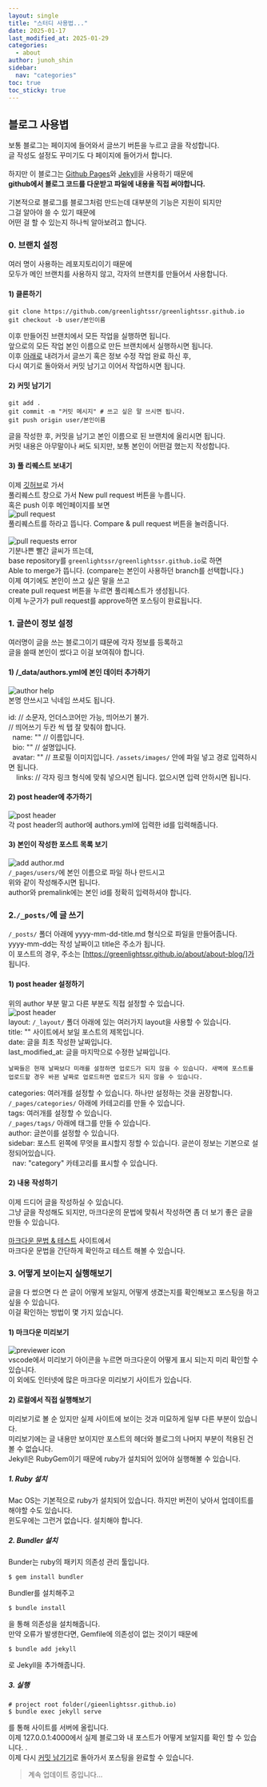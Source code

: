 ```yaml
---
layout: single
title: "스터디 사용법..."
date: 2025-01-17
last_modified_at: 2025-01-29
categories:
  - about
author: junoh_shin
sidebar:
  nav: "categories"
toc: true
toc_sticky: true
---
```


## 블로그 사용볍

보통 블로그는 페이지에 들어와서 글쓰기 버튼을 누르고 글을 작성합니다. <br>글 작성도 설정도 꾸미기도 다 페이지에 들어가서 합니다.<br><br>
하지만 이 블로그는 [Github Pages](https://pages.github.com)와 [Jekyll](https://jekyllrb-ko.github.io)을 사용하기 때문에<br>
**github에서 블로그 코드를 다운받고 파일에 내용을 직접 써야합니다.**<br><br>
기본적으로 블로그를 블로그처럼 만드는데 대부분의 기능은 지원이 되지만<br>
그걸 알아야 쓸 수 있기 때문에<br>
어떤 걸 할 수 있는지 하나씩 알아보려고 합니다.

### 0. 브랜치 설정

여러 명이 사용하는 레포지토리이기 때문에<br>
모두가 메인 브랜치를 사용하지 않고, 각자의 브랜치를 만들어서 사용합니다.<br>

#### 1) 클론하기

```Shell
git clone https://github.com/greenlightssr/greenlightssr.github.io
git checkout -b user/본인이름
```

이후 만들어진 브랜치에서 모든 작업을 실행하면 됩니다.<br>
앞으로의 모든 작업 본인 이름으로 만든 브랜치에서 실행하시면 됩니다.<br>
이후 [아래로](#1-글쓴이-정보-설정) 내려가서 글쓰기 혹은 정보 수정 작업 완료 하신 후, <br>
다시 여기로 돌아와서 커밋 남기고 이어서 작업하시면 됩니다.<br>

#### 2) 커밋 남기기

```Shell
git add .
git commit -m "커밋 메시지" # 쓰고 싶은 말 쓰시면 됩니다.
git push origin user/본인이름
```

글을 작성한 후, 커밋을 남기고 본인 이름으로 된 브랜치에 올리시면 됩니다.<br>
커밋 내용은 아무말이나 써도 되지만, 보통 본인이 어떤걸 했는지 작성합니다.<br>

#### 3) 풀 리퀘스트 보내기

이제 [깃허브](https://github.com/greenlightssr/greenlightssr.github.io)로 가서 <br>
풀리퀘스트 창으로 가서 New pull request 버튼을 누릅니다.<br>
혹은 push 이후 메인페이지를 보면<br>
![pull request](/assets/images/posts/about/pull-request.png)<br>
풀리퀘스트를 하라고 뜹니다. Compare & pull request 버튼을 눌러줍니다.<br>
<br>
![pull requests error](/assets/images/posts/about/pull-request-error.png)<br>
기분나쁜 빨간 글씨가 뜨는데, <br>
base repository를 `greenlightssr/greenlightssr.github.io`로 하면<br>
Able to merge가 뜹니다. (compare는 본인이 사용하던 branch를 선택합니다.)<br>
이제 여기에도 본인이 쓰고 싶은 말을 쓰고<br>
create pull request 버튼을 누르면 풀리퀘스트가 생성됩니다.<br>
이제 누군가가 pull request를 approve하면 포스팅이 완료됩니다.<br>

### 1. 글쓴이 정보 설정

여러명이 글을 쓰는 블로그이기 떄문에 각자 정보를 등록하고<br>
글을 쓸때 본인이 썼다고 이걸 보여줘야 합니다.

#### 1) /\_data/authors.yml에 본인 데이터 추가하기

![author help](/assets/images/posts/about/help-author.png)<br>
본명 안쓰시고 닉네임 쓰셔도 됩니다.

id: // 소문자, 언더스코어만 가능, 띄어쓰기 불가.<br>
// 띄어쓰기 두칸 씩 탭 잘 맞춰야 합니다.<br>
&nbsp;&nbsp;name: "" // 이름입니다.<br>
&nbsp;&nbsp;bio: "" // 설명입니다.<br>
&nbsp;&nbsp;avatar: "" // 프로필 이미지입니다. `/assets/images/` 안에 파일 넣고 경로 입력하시면 됩니다.<br>
&nbsp;&nbsp;&nbsp;&nbsp;links: // 각자 링크 형식에 맞춰 넣으시면 됩니다. 없으시면 입력 안하시면 됩니다.

#### 2) post header에 추가하기

![post header](/assets/images/posts/about/post-header.png)<br>
각 post header의 author에 authors.yml에 입력한 id를 입력해줍니다.

#### 3) 본인이 작성한 포스트 목록 보기

![add author.md](/assets/images/posts/about/add-author-md.png)<br>
`/_pages/users/`에 본인 이름으로 파일 하나 만드시고<br>
위와 같이 작성해주시면 됩니다.<br>
author와 premalink에는 본인 id를 정확히 입력하셔야 합니다.

### 2.`/_posts/`에 글 쓰기

`/_posts/` 폴더 아래에 yyyy-mm-dd-title.md 형식으로 파일을 만들어줍니다.<br>
yyyy-mm-dd는 작성 날짜이고 title은 주소가 됩니다.<br>
이 포스트의 경우, 주소는 [https://greenlightssr.github.io/about/about-blog/]가 됩니다.<br>

#### 1) post header 설정하기

위의 author 부분 말고 다른 부분도 직접 설정할 수 있습니다.<br>
![post header](/assets/images/posts/about/post-header.png)<br>
layout: `/_layout/` 폴더 아래에 있는 여러가지 layout을 사용할 수 있습니다.<br>
title: "" 사이트에서 보일 포스트의 제목입니다.<br>
date: 글을 최초 작성한 날짜입니다.<br>
last_modified_at: 글을 마지막으로 수정한 날짜입니다.<br>

`날짜들은 현재 날짜보다 미래를 설정하면 업로드가 되지 않을 수 있습니다. 새벽에 포스트를 업로드할 경우 바뀐 날짜로 업로드하면 업로드가 되지 않을 수 있습니다.`

categories: 여러개를 설정할 수 있습니다. 하나만 설정하는 것을 권장합니다.<br>
`/_pages/categories/` 아래에 카테고리를 만들 수 있습니다.<br>
tags: 여러개를 설정할 수 있습니다.<br>
`/_pages/tags/` 아래에 태그를 만들 수 있습니다.<br>
author: 글쓴이를 설정할 수 있습니다.<br>
sidebar: 포스트 왼쪽에 무엇을 표시할지 정할 수 있습니다. 글쓴이 정보는 기본으로 설정되어있습니다.<br>
&nbsp;&nbsp;nav: "category" 카테고리를 표시할 수 있습니다.<br>

#### 2) 내용 작성하기

이제 드디어 글을 작성하실 수 있습니다.<br>
그냥 글을 작성해도 되지만, 마크다운의 문법에 맞춰서 작성하면
좀 더 보기 좋은 글을 만들 수 있습니다.<br><br>
[마크다운 문법 & 테스트](https://markdown-it.github.io) 사이트에서<br>
마크다운 문법을 간단하게 확인하고 테스트 해볼 수 있습니다.

### 3. 어떻게 보이는지 실행해보기

글을 다 썼으면 다 쓴 글이 어떻게 보일지, 어떻게 생겼는지를 확인해보고 포스팅을 하고 싶을 수 있습니다.<br>
이걸 확인하는 방법이 몇 가지 있습니다.

#### 1) 마크다운 미리보기

![previewer icon](/assets/images/posts/about/markdown-previewer.png)<br>
vscode에서 미리보기 아이콘을 누르면 마크다운이 어떻게 표시 되는지 미리 확인할 수 있습니다.<br>
이 외에도 인터넷에 많은 마크다운 미리보기 사이트가 있습니다.

#### 2) 로컬에서 직접 실행해보기

미리보기로 볼 순 있지만 실제 사이트에 보이는 것과 미묘하게 일부 다른 부분이 있습니다.<br>
미리보기에는 글 내용만 보이지만 포스트의 헤더와 블로그의 나머지 부분이 적용된 건 볼 수 없습니다.<br>
Jekyll은 RubyGem이기 때문에 ruby가 설치되어 있어야 실행해볼 수 있습니다.<br>

##### 1. Ruby 설치

Mac OS는 기본적으로 ruby가 설치되어 있습니다. 하지만 버전이 낮아서 업데이트를 해야할 수도 있습니다.<br>
윈도우에는 그런거 없습니다. 설치해야 합니다.

##### 2. Bundler 설치

Bunder는 ruby의 패키지 의존성 관리 툴입니다.

```Shell
$ gem install bundler
```

Bundler를 설치해주고

```Shell
$ bundle install
```

을 통해 의존성을 설치해줍니다.<br>
만약 오류가 발생한다면, Gemfile에 의존성이 없는 것이기 때문에

```Shell
$ bundle add jekyll
```

로 Jekyll을 추가해줍니다.

##### 3. 실행

```Shell
# project root folder(/gieenlightssr.github.io)
$ bundle exec jekyll serve
```

를 통해 사이트를 서버에 올립니다.<br>
이제 127.0.0.1:4000에서 실제 블로그와 내 포스트가 어떻게 보일지를 확인 할 수 있습니다.
.<br>
이제 다시 [커밋 남기기](#2-커밋-남기기)로 돌아가서 포스팅을 완료할 수 있습니다.

> 계속 업데이트 중입니다...
